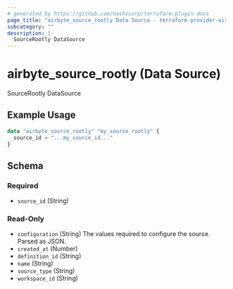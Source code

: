 ```yaml
---
# generated by https://github.com/hashicorp/terraform-plugin-docs
page_title: "airbyte_source_rootly Data Source - terraform-provider-airbyte"
subcategory: ""
description: |-
  SourceRootly DataSource
---
```


# airbyte_source_rootly (Data Source)

SourceRootly DataSource

## Example Usage

```terraform
data "airbyte_source_rootly" "my_source_rootly" {
  source_id = "...my_source_id..."
}
```

<!-- schema generated by tfplugindocs -->
## Schema

### Required

- `source_id` (String)

### Read-Only

- `configuration` (String) The values required to configure the source. Parsed as JSON.
- `created_at` (Number)
- `definition_id` (String)
- `name` (String)
- `source_type` (String)
- `workspace_id` (String)
